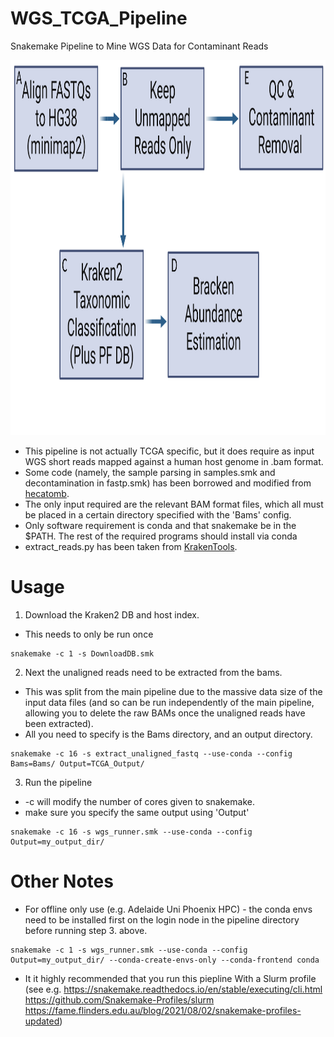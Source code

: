 # WGS_TCGA_Pipeline
Snakemake Pipeline to Mine WGS Data for Contaminant Reads

<p align="center">
  <img src="img/kraken_workflow.png" alt="pharokka Workflow" height=600>
</p>


* This pipeline is not actually TCGA specific, but it does require as input WGS short reads  mapped against a human host genome in .bam format.
* Some code (namely, the sample parsing in samples.smk and decontamination in fastp.smk) has been borrowed and modified from [hecatomb](https://github.com/shandley/hecatomb).
* The only input required are the relevant BAM format files, which all must be placed in a certain directory specified with the 'Bams' config.
* Only software requirement is conda and that snakemake be in the $PATH. The rest of the required programs should install via conda
* extract_reads.py has been taken from [KrakenTools](https://github.com/jenniferlu717/KrakenTools#extract_kraken_readspy).

# Usage

1. Download the Kraken2 DB and host index.
* This needs to only be run once

```console
snakemake -c 1 -s DownloadDB.smk
```

2. Next the unaligned reads need to be extracted from the bams.

* This was split from the main pipeline due to the massive data size of the input data files (and so can be run independently of the main pipeline, allowing you to delete the raw BAMs once the unaligned reads have been extracted).
* All you need to specify is the Bams directory, and an output directory.

```console
snakemake -c 16 -s extract_unaligned_fastq --use-conda --config Bams=Bams/ Output=TCGA_Output/ 
```

3. Run the pipeline
* -c will modify the number of cores given to snakemake. 
* make sure you specify the same output using 'Output'

```console
snakemake -c 16 -s wgs_runner.smk --use-conda --config Output=my_output_dir/
```

Other Notes
======

* For offline only use (e.g. Adelaide Uni Phoenix HPC) - the conda envs need to be installed first on the login node in the pipeline directory before running step 3. above.

```console
snakemake -c 1 -s wgs_runner.smk --use-conda --config Output=my_output_dir/ --conda-create-envs-only --conda-frontend conda
```

* It it highly recommended that you run this piepline With a Slurm profile (see e.g. https://snakemake.readthedocs.io/en/stable/executing/cli.html https://github.com/Snakemake-Profiles/slurm https://fame.flinders.edu.au/blog/2021/08/02/snakemake-profiles-updated)
